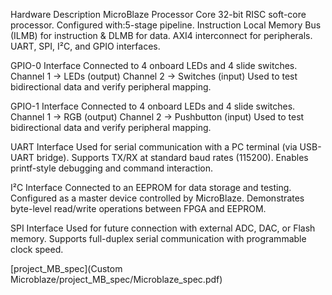 Hardware Description
MicroBlaze Processor Core
32-bit RISC soft-core processor.
Configured with:5-stage pipeline.
Instruction Local Memory Bus (ILMB) for instruction & DLMB for data.
AXI4 interconnect for peripherals.
UART, SPI, I²C, and GPIO interfaces.

GPIO-0 Interface
Connected to 4 onboard LEDs and 4 slide switches.
Channel 1 → LEDs (output)
Channel 2 → Switches (input)
Used to test bidirectional data and verify peripheral mapping.

GPIO-1 Interface
Connected to 4 onboard LEDs and 4 slide switches.
Channel 1 → RGB (output)
Channel 2 → Pushbutton (input)
Used to test bidirectional data and verify peripheral mapping.

UART Interface
Used for serial communication with a PC terminal (via USB-UART bridge).
Supports TX/RX at standard baud rates (115200).
Enables printf-style debugging and command interaction.

I²C Interface
Connected to an EEPROM for data storage and testing.
Configured as a master device controlled by MicroBlaze.
Demonstrates byte-level read/write operations between FPGA and EEPROM.

SPI Interface
Used for future connection with external ADC, DAC, or Flash memory.
Supports full-duplex serial communication with programmable clock speed.


























[project_MB_spec](Custom Microblaze/project_MB_spec/Microblaze_spec.pdf)
